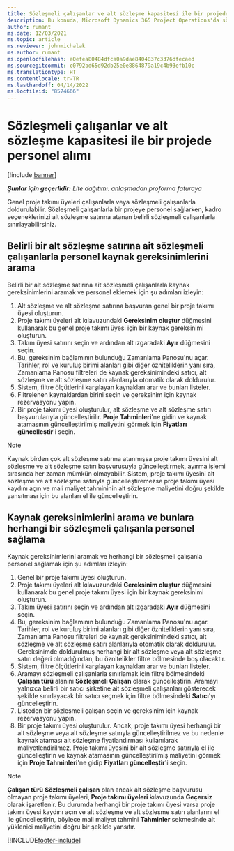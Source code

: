 ```yaml
---
title: Sözleşmeli çalışanlar ve alt sözleşme kapasitesi ile bir projede personel alımı
description: Bu konuda, Microsoft Dynamics 365 Project Operations'da sözleşmeli çalışanlar veya alt sözleşme kapasitesi kullanılarak proje gereksinimlerinin nasıl kadrolanabileceği açıklanmaktadır.
author: rumant
ms.date: 12/03/2021
ms.topic: article
ms.reviewer: johnmichalak
ms.author: rumant
ms.openlocfilehash: a0efea80484dfca0a9dae8404837c3376dfecaed
ms.sourcegitcommit: c0792bd65d92db25e0e8864879a19c4b93efb10c
ms.translationtype: HT
ms.contentlocale: tr-TR
ms.lasthandoff: 04/14/2022
ms.locfileid: "8574666"
---
```

# <a name="staffing-a-project-with-contract-workers-and-subcontracted-capacity"></a>Sözleşmeli çalışanlar ve alt sözleşme kapasitesi ile bir projede personel alımı

[!include [banner](../../includes/dataverse-preview.md)]

_**Şunlar için geçerlidir:** Lite dağıtımı: anlaşmadan proforma faturaya_

Genel proje takımı üyeleri çalışanlarla veya sözleşmeli çalışanlarla doldurulabilir. Sözleşmeli çalışanlarla bir projeye personel sağlarken, kadro seçeneklerinizi alt sözleşme satırına atanan belirli sözleşmeli çalışanlarla sınırlayabilirsiniz. 

## <a name="search-for-staff-resource-requirements-with-contract-workers-that-belong-to-a-specific-subcontract-line"></a>Belirli bir alt sözleşme satırına ait sözleşmeli çalışanlarla personel kaynak gereksinimlerini arama

Belirli bir alt sözleşme satırına ait sözleşmeli çalışanlarla kaynak gereksinimlerini aramak ve personel eklemek için şu adımları izleyin:

1. Alt sözleşme ve alt sözleşme satırına başvuran genel bir proje takımı üyesi oluşturun.
2. Proje takımı üyeleri alt kılavuzundaki **Gereksinim oluştur** düğmesini kullanarak bu genel proje takımı üyesi için bir kaynak gereksinimi oluşturun.
3. Takım üyesi satırını seçin ve ardından alt ızgaradaki **Ayır** düğmesini seçin. 
4. Bu, gereksinim bağlamının bulunduğu Zamanlama Panosu'nu açar. Tarihler, rol ve kuruluş birimi alanları gibi diğer özniteliklerin yanı sıra, Zamanlama Panosu filtreleri de kaynak gereksinimindeki satıcı, alt sözleşme ve alt sözleşme satırı alanlarıyla otomatik olarak doldurulur.
5. Sistem, filtre ölçütlerini karşılayan kaynakları arar ve bunları listeler. 
6. Filtrelenen kaynaklardan birini seçin ve gereksinim için kaynak rezervasyonu yapın. 
7. Bir proje takımı üyesi oluşturulur, alt sözleşme ve alt sözleşme satırı başvurularıyla güncelleştirilir. **Proje Tahminleri**'ne gidin ve kaynak atamasının güncelleştirilmiş maliyetini görmek için **Fiyatları güncelleştir**'i seçin. 

> [!NOTE]
> Kaynak birden çok alt sözleşme satırına atanmışsa proje takımı üyesini alt sözleşme ve alt sözleşme satırı başvurusuyla güncelleştirmek, ayırma işlemi sırasında her zaman mümkün olmayabilir. Sistem, proje takımı üyesini alt sözleşme ve alt sözleşme satırıyla güncelleştiremezse proje takımı üyesi kaydını açın ve mali maliyet tahmininin alt sözleşme maliyetini doğru şekilde yansıtması için bu alanları el ile güncelleştirin.

## <a name="search-for-and-staff-resource-requirements-with-any-contract-worker"></a>Kaynak gereksinimlerini arama ve bunlara herhangi bir sözleşmeli çalışanla personel sağlama

Kaynak gereksinimlerini aramak ve herhangi bir sözleşmeli çalışanla personel sağlamak için şu adımları izleyin:

1. Genel bir proje takımı üyesi oluşturun.
2. Proje takımı üyeleri alt kılavuzundaki **Gereksinim oluştur** düğmesini kullanarak bu genel proje takımı üyesi için bir kaynak gereksinimi oluşturun.
3. Takım üyesi satırını seçin ve ardından alt ızgaradaki **Ayır** düğmesini seçin. 
4. Bu, gereksinim bağlamının bulunduğu Zamanlama Panosu'nu açar. Tarihler, rol ve kuruluş birimi alanları gibi diğer özniteliklerin yanı sıra, Zamanlama Panosu filtreleri de kaynak gereksinimindeki satıcı, alt sözleşme ve alt sözleşme satırı alanlarıyla otomatik olarak doldurulur. Gereksinimde doldurulmuş herhangi bir alt sözleşme veya alt sözleşme satırı değeri olmadığından, bu öznitelikler filtre bölmesinde boş olacaktır.
5. Sistem, filtre ölçütlerini karşılayan kaynakları arar ve bunları listeler.
6. Aramayı sözleşmeli çalışanlarla sınırlamak için filtre bölmesindeki **Çalışan türü** alanını **Sözleşmeli Çalışan** olarak güncelleştirin. Aramayı yalnızca belirli bir satıcı şirketine ait sözleşmeli çalışanları gösterecek şekilde sınırlayacak bir satıcı seçmek için filtre bölmesindeki **Satıcı**'yı güncelleştirin.
7. Listeden bir sözleşmeli çalışan seçin ve gereksinim için kaynak rezervasyonu yapın.
8. Bir proje takımı üyesi oluşturulur. Ancak, proje takımı üyesi herhangi bir alt sözleşme veya alt sözleşme satırıyla güncelleştirilmez ve bu nedenle kaynak ataması alt sözleşme fiyatlandırması kullanılarak maliyetlendirilmez. Proje takımı üyesini bir alt sözleşme satırıyla el ile güncelleştirin ve kaynak atamasının güncelleştirilmiş maliyetini görmek için **Proje Tahminleri**'ne gidip **Fiyatları güncelleştir**'i seçin.

> [!NOTE]
> **Çalışan türü** **Sözleşmeli çalışan** olan ancak alt sözleşme başvurusu olmayan proje takımı üyeleri, **Proje takımı üyeleri** kılavuzunda **Geçersiz** olarak işaretlenir. Bu durumda herhangi bir proje takımı üyesi varsa proje takımı üyesi kaydını açın ve alt sözleşme ve alt sözleşme satırı alanlarını el ile güncelleştirin, böylece mali maliyet tahmini **Tahminler** sekmesinde alt yüklenici maliyetini doğru bir şekilde yansıtır. 


[!INCLUDE[footer-include](../../includes/footer-banner.md)]
